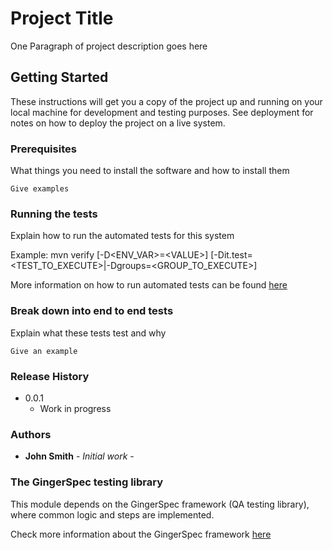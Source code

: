 
# Project Title

One Paragraph of project description goes here


## Getting Started

These instructions will get you a copy of the project up and running on your local machine for development and testing purposes. See deployment for notes on how to deploy the project on a live system.


### Prerequisites

What things you need to install the software and how to install them

```
Give examples
```


### Running the tests

Explain how to run the automated tests for this system

Example: 
mvn verify [-D\<ENV_VAR>=\<VALUE>] [-Dit.test=\<TEST_TO_EXECUTE>|-Dgroups=\<GROUP_TO_EXECUTE>]  
  
More information on how to run automated tests can be found [here](https://confluence.vptech.eu/pages/viewpage.action?pageId=5442509)


### Break down into end to end tests

Explain what these tests test and why

```
Give an example
```


### Release History

* 0.0.1
    * Work in progress
    

### Authors

* **John Smith** - *Initial work* -

  
### The GingerSpec testing library
  
This module depends on the GingerSpec framework (QA testing library), where common logic and steps are implemented. 
  
Check more information about the GingerSpec framework [here](https://github.com/PrivaliaTech/gingerspec/wiki)  